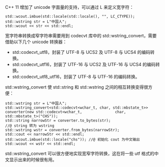 C++ 11 增加了 unicode 字面量的支持，可以通过 L 来定义宽字符：

```
std::wcout.imbue(std::locale(std::locale(), "", LC_CTYPE));
std::wstring str = L"中国人";
std::wcout << str << std::endl;
```

宽字符串转换成窄字符串需要用到 codecvt  库中的 std::wstring_convert，需要借助以下几个 unicode 转换器：

- std::codecvt_utf8，封装了 UTF-8 与 UCS2 及 UTF-8 与 UCS4 的编码转换。
- std::codecvt_utf16，封装了 UTF-16 与 UCS2 及 UTF-16 与 UCS4 的编码转换。
- std::codecvt_utf8_utf16，封装了 UTF-8 与 UTF-16 的编码转换。

std::wstring_convert 使 std::string 和 std::wstring 之间的相互转换变得很方便：

```
std::wstring str = L"中国人";
std::wstring_convert<std::codecvt<wchar_t, char, std::mbstate_t>> converter(new std::codecvt<wchar_t, 				char, std::mbstate_t>("CHS"));
std::string narrowStr = converter.to_bytes(str);
//@ string 转为 wstring
std::wstring wstr = converter.from_bytes(narrowStr);
std::cout << narrowStr << std::endl;
std::wcout.imbue(std::locale("chs")); //@ 初始化 cout 为中文输出
std::wcout << wstr << std::endl;
```

std::wstring_convert 可以很方便地实现宽窄字符转换，这在将一些 utf 格式的中文显示出来的时候很有用。





